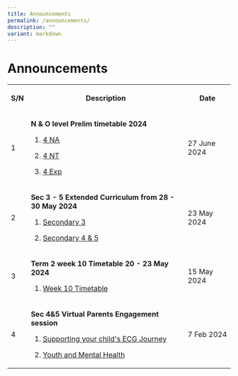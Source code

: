 ```yaml
---
title: Announcements
permalink: /announcements/
description: ""
variant: markdown
---
```

<h1>Announcements</h1>
<table>
<tbody>
<tr>
<th rowspan="1" colspan="1">
<p>S/N</p>
</th>
<th rowspan="1" colspan="1">
<p>Description</p>
</th>
<th rowspan="1" colspan="1">
<p>Date</p>
</th>
</tr>

<tr>
<td rowspan="1" colspan="1">
<p>1</p>
</td>
<td rowspan="1" colspan="1">
<p><strong>N &amp; O level Prelim timetable 2024</strong>
</p>
<ol data-tight="true" class="tight">
<li>
<p><a href="/files/Timetable/prelim4na.pdf" rel="noopener noreferrer nofollow" target="_blank">4 NA</a>
</p>
</li>
<li>
<p><a href="/files/Timetable/prelim4nt.pdf" rel="noopener noreferrer nofollow" target="_blank">4 NT</a>
</p>
</li>
	<li>
<p><a href="/files/Timetable/2024_O_Level_Prelim.pdf" rel="noopener noreferrer nofollow" target="_blank">4 Exp</a>
</p>
</li>
</ol>
</td>
<td rowspan="1" colspan="1">
<p>27 June 2024</p>
</td>
</tr>	
	
<tr><td rowspan="1" colspan="1">
<p>2</p>
</td>
<td rowspan="1" colspan="1">
<p><strong>Sec 3 - 5 Extended Curriculum from 28 - 30 May 2024</strong>
</p>
<ol data-tight="true" class="tight">
<li>
<p><a href="/files/Timetable/sec3_midecc.pdf" rel="noopener noreferrer nofollow" target="_blank">Secondary 3</a>
</p>
</li>
<li>
<p><a href="/files/Timetable/sec45_midecc.pdf" rel="noopener noreferrer nofollow" target="_blank">Secondary 4 &amp; 5</a>
</p>
</li>
</ol>
</td>
<td rowspan="1" colspan="1">
<p>23 May 2024</p>
</td>
</tr>
	
<tr>
<td rowspan="1" colspan="1">
<p>3</p>
</td>
<td rowspan="1" colspan="1">
<p><strong>Term 2 week 10 Timetable 20 - 23 May 2024</strong>
</p>
<ol data-tight="true" class="tight">
<li>
<p><a href="/files/Timetable/2024_T2W10_Class_TT.pdf" target="_blank">Week 10 Timetable</a>
</p>
</li>
</ol>
</td>
<td rowspan="1" colspan="1">
<p>15 May 2024</p>
</td>
</tr>

<tr>
<td rowspan="1" colspan="1">
<p>4</p>
</td>
<td rowspan="1" colspan="1">
<p><strong>Sec 4&amp;5 Virtual Parents Engagement session</strong>
</p>
<ol data-tight="true" class="tight">
<li>
<p><a href="/files/Sec 4 n 5 PTM/ecg_journey.pdf" rel="noopener noreferrer nofollow" target="_blank">Supporting your child's ECG Journey</a>
</p>
</li>
<li>
<p><a href="/files/Sec 4 n 5 PTM/youth_and_mental_health.pdf" rel="noopener noreferrer nofollow" target="_blank">Youth and Mental Health</a>
</p>
</li>
</ol>
</td>
<td rowspan="1" colspan="1">
<p>7 Feb 2024</p>
</td>
</tr>

</tbody>
</table>
<p></p>